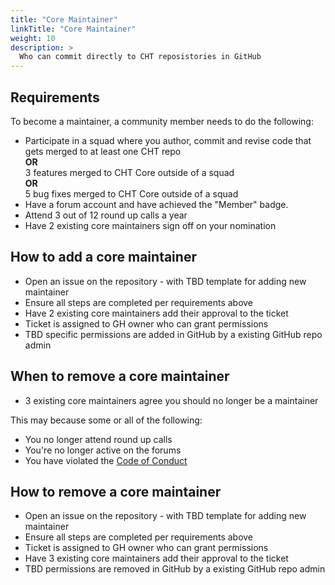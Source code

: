 ```yaml
---
title: "Core Maintainer"
linkTitle: "Core Maintainer"
weight: 10
description: >
  Who can commit directly to CHT reposistories in GitHub
---
```


## Requirements
To become a maintainer, a community member needs to do the following:

* Participate in a squad where you author, commit and revise code that gets merged to at least one CHT repo<br/>
  **OR**<br/>
  3 features merged to CHT Core outside of a squad<br/>
  **OR**<br/>
  5 bug fixes merged to CHT Core outside of a squad
* Have a forum account and have achieved the "Member" badge. 
* Attend 3 out of 12 round up calls a year 
* Have 2 existing core maintainers sign off on your nomination 

## How to add a core maintainer

* Open an issue on the repository - with TBD template for adding new maintainer
* Ensure all steps are completed per requirements above
* Have 2 existing core maintainers add their approval to the ticket
* Ticket is assigned to GH owner who can grant permissions
* TBD specific permissions are added in GitHub by a existing GitHub repo admin

## When to remove a core maintainer

* 3 existing core maintainers agree you should no longer be a maintainer

This may because some or all of the following:
* You no longer attend round up calls
* You're no longer active on the forums
* You have violated the [Code of Conduct](/community/contributing/code-of-conduct) 


## How to remove a core maintainer 

* Open an issue on the repository - with TBD template for adding new maintainer
* Ensure all steps are completed per requirements above
* Ticket is assigned to GH owner who can grant permissions
* Have 3 existing core maintainers add their approval to the ticket
* TBD permissions are removed in GitHub by a existing GitHub repo admin
